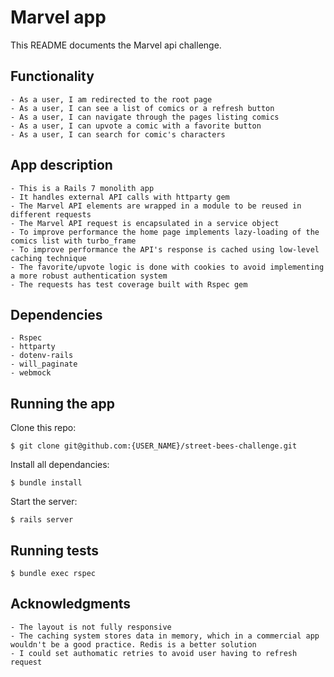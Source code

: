 # Marvel app

This README documents the Marvel api challenge.

## Functionality
```
- As a user, I am redirected to the root page
- As a user, I can see a list of comics or a refresh button
- As a user, I can navigate through the pages listing comics
- As a user, I can upvote a comic with a favorite button
- As a user, I can search for comic's characters
```

## App description
```
- This is a Rails 7 monolith app
- It handles external API calls with httparty gem
- The Marvel API elements are wrapped in a module to be reused in different requests
- The Marvel API request is encapsulated in a service object
- To improve performance the home page implements lazy-loading of the comics list with turbo_frame
- To improve performance the API's response is cached using low-level caching technique
- The favorite/upvote logic is done with cookies to avoid implementing a more robust authentication system
- The requests has test coverage built with Rspec gem
```

## Dependencies
```
- Rspec
- httparty
- dotenv-rails
- will_paginate
- webmock
```

## Running the app
Clone this repo:
```
$ git clone git@github.com:{USER_NAME}/street-bees-challenge.git
```
Install all dependancies:
```
$ bundle install
```
Start the server:
```
$ rails server
```

## Running tests
```
$ bundle exec rspec
```

## Acknowledgments
```
- The layout is not fully responsive
- The caching system stores data in memory, which in a commercial app wouldn't be a good practice. Redis is a better solution
- I could set authomatic retries to avoid user having to refresh request
```
